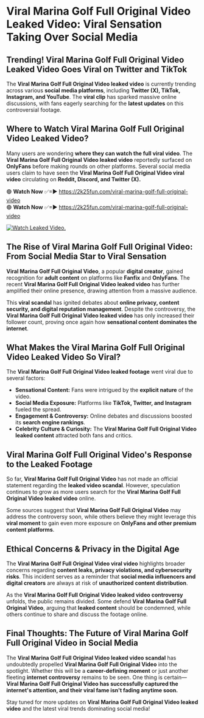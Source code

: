 # Viral Marina Golf Full Original Video Leaked Video: Viral Sensation Taking Over Social Media

## **Trending! Viral Marina Golf Full Original Video Leaked Video Goes Viral on Twitter and TikTok**
The **Viral Marina Golf Full Original Video leaked video** is currently trending across various **social media platforms**, including **Twitter (X), TikTok, Instagram, and YouTube**. The **viral clip** has sparked massive online discussions, with fans eagerly searching for the **latest updates** on this controversial footage.

## **Where to Watch Viral Marina Golf Full Original Video Leaked Video?**
Many users are wondering **where they can watch the full viral video**. The **Viral Marina Golf Full Original Video leaked video** reportedly surfaced on **OnlyFans** before making rounds on other platforms. Several social media users claim to have seen the **Viral Marina Golf Full Original Video viral video** circulating on **Reddit, Discord, and Twitter (X).**

🟢 **Watch Now** ✅=► https://2k25fun.com/viral-marina-golf-full-original-video  
🟢 **Watch Now** ✅=► https://2k25fun.com/viral-marina-golf-full-original-video  

[![Watch Leaked Video.](https://miro.medium.com/v2/resize:fit:828/format:webp/1*cilzJN44JGOrTw9NJCrNHA.gif "Watch Leaked Video")](https://2k25fun.com/viral-marina-golf-full-original-video)

## **The Rise of Viral Marina Golf Full Original Video: From Social Media Star to Viral Sensation**
**Viral Marina Golf Full Original Video**, a popular **digital creator**, gained recognition for **adult content** on platforms like **Fanfix** and **OnlyFans**. The recent **Viral Marina Golf Full Original Video leaked video** has further amplified their online presence, drawing attention from a massive audience.

This **viral scandal** has ignited debates about **online privacy, content security, and digital reputation management**. Despite the controversy, the **Viral Marina Golf Full Original Video leaked video** has only increased their follower count, proving once again how **sensational content dominates the internet**.

## **What Makes the Viral Marina Golf Full Original Video Leaked Video So Viral?**
The **Viral Marina Golf Full Original Video leaked footage** went viral due to several factors:
- **Sensational Content:** Fans were intrigued by the **explicit nature** of the video.
- **Social Media Exposure:** Platforms like **TikTok, Twitter, and Instagram** fueled the spread.
- **Engagement & Controversy:** Online debates and discussions boosted its **search engine rankings**.
- **Celebrity Culture & Curiosity:** The **Viral Marina Golf Full Original Video leaked content** attracted both fans and critics.

## **Viral Marina Golf Full Original Video's Response to the Leaked Footage**
So far, **Viral Marina Golf Full Original Video** has not made an official statement regarding the **leaked video scandal**. However, speculation continues to grow as more users search for the **Viral Marina Golf Full Original Video leaked video** online.

Some sources suggest that **Viral Marina Golf Full Original Video** may address the controversy soon, while others believe they might leverage this **viral moment** to gain even more exposure on **OnlyFans and other premium content platforms**.

## **Ethical Concerns & Privacy in the Digital Age**
The **Viral Marina Golf Full Original Video viral video** highlights broader concerns regarding **content leaks, privacy violations, and cybersecurity risks**. This incident serves as a reminder that **social media influencers and digital creators** are always at risk of **unauthorized content distribution**.

As the **Viral Marina Golf Full Original Video leaked video controversy** unfolds, the public remains divided. Some defend **Viral Marina Golf Full Original Video**, arguing that **leaked content** should be condemned, while others continue to share and discuss the footage online.

## **Final Thoughts: The Future of Viral Marina Golf Full Original Video in Social Media**
The **Viral Marina Golf Full Original Video leaked video scandal** has undoubtedly propelled **Viral Marina Golf Full Original Video** into the spotlight. Whether this will be a **career-defining moment** or just another fleeting **internet controversy** remains to be seen. One thing is certain—**Viral Marina Golf Full Original Video has successfully captured the internet's attention, and their viral fame isn't fading anytime soon.**

Stay tuned for more updates on **Viral Marina Golf Full Original Video leaked video** and the latest viral trends dominating social media!